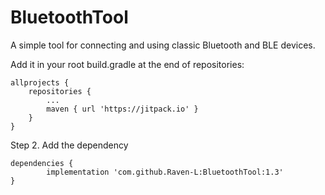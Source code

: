 # BluetoothTool
A simple tool for connecting and using classic Bluetooth and BLE devices.


Add it in your root build.gradle at the end of repositories:

	allprojects {
		repositories {
			...
			maven { url 'https://jitpack.io' }
		}
	}
Step 2. Add the dependency

	dependencies {
	        implementation 'com.github.Raven-L:BluetoothTool:1.3'
	}
